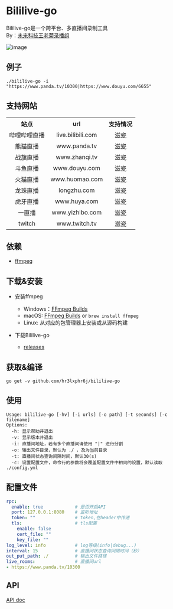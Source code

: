 # Bililive-go

Bililive-go是一个跨平台、多直播间录制工具   
By：[未来科技王老菊录播组](https://space.bilibili.com/18578203/)   

![image](https://github.com/hr3lxphr6j/bililive-go/raw/master/screenshot.png)


## 例子
```
./bililive-go -i "https://www.panda.tv/10300|https://www.douyu.com/6655"
```

## 支持网站

<table>
    <tr align="center">
        <th>站点</th>
        <th>url</th>
        <th>支持情况</th>
    </tr>
    <tr align="center">
        <td>哔哩哔哩直播</td>
        <td>live.bilibili.com</td>
        <td>滋瓷</td>
    </tr>
    <tr align="center">
        <td>熊猫直播</td>
        <td>www.panda.tv</td>
        <td>滋瓷</td>
    </tr>
    <tr align="center">
        <td>战旗直播</td>
        <td>www.zhanqi.tv</td>
        <td>滋瓷</td>
    </tr>
    <tr align="center">
        <td>斗鱼直播</td>
        <td>www.douyu.com</td>
        <td>滋瓷</td>
    </tr>
    <tr align="center">
        <td>火猫直播</td>
        <td>www.huomao.com</td>
        <td>滋瓷</td>
    </tr>
    <tr align="center">
        <td>龙珠直播</td>
        <td>longzhu.com</td>
        <td>滋瓷</td>
    </tr>
    <tr align="center">
        <td>虎牙直播</td>
        <td>www.huya.com</td>
        <td>滋瓷</td>
    </tr>
    <tr align="center">
        <td>一直播</td>
        <td>www.yizhibo.com</td>
        <td>滋瓷</td>
    </tr>
    <tr align="center">
        <td>twitch</td>
        <td>www.twitch.tv</td>
        <td>滋瓷</td>
    </tr>
</table>

## 依赖
* [ffmpeg](https://ffmpeg.org/)

## 下载&安装
* 安装ffmpeg
    * Windows：[FFmpeg Builds](https://ffmpeg.zeranoe.com/builds/)
    * macOS: [FFmpeg Builds](https://ffmpeg.zeranoe.com/builds/) or `brew install ffmpeg`
    * Linux: 从对应的包管理器上安装或从源码构建

* 下载Bililive-go 
    * [releases](https://github.com/hr3lxphr6j/bililive-go/releases)

## 获取&编译
`go get -v github.com/hr3lxphr6j/bililive-go`

## 使用
```
Usage: bililive-go [-hv] [-i urls] [-o path] [-t seconds] [-c filename]
Options:
  -h: 显示帮助并退出
  -v: 显示版本并退出
  -i: 直播间地址，若有多个直播间请使用 "|" 进行分割
  -o: 输出文件目录，默认为 ./ ，及为当前目录 
  -t: 直播间状态查询间隔时间，默认30(s)
  -c: 设置配置文件，命令行的参数将会覆盖配置文件中相同的设置，默认读取 ./config.yml
```

## 配置文件
```yaml
rpc: 
  enable: true            # 是否开启API
  port: 127.0.0.1:8080    # 监听地址
  token: ""               # token,在header中传递
  tls:                    # tls配置
    enable: false
    cert_file: ""
    key_file: ""
log_level: info           # log等级(info|debug...)
interval: 15              # 直播间状态查询间隔时间（秒）
out_put_path: ./          # 输出文件路径
live_rooms:               # 直播间url
- https://www.panda.tv/10300
```

## API
[API doc](https://github.com/hr3lxphr6j/bililive-go/blob/rpc-b/API.md)